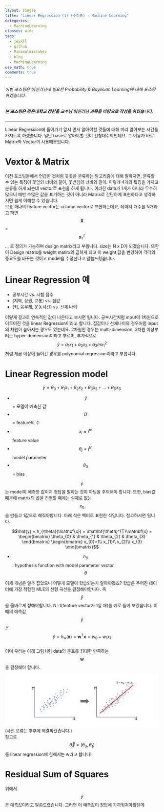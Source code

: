 ```yaml
---
layout: single
title: "Linear Regression (1) (수정중) - Machine Learning"
categories:
  - MachineLearning
classes: wide
tags:
  - jeykll
  - github
  - Minimalmistakes
  - blog
  - MachineLearning
use_math: true
comments: true
---
```


###### 이번 포스팅은 머신러닝에 필요한 Probability & Bayesian Learning에 대해 포스팅하겠습니다.  

##### 본 포스팅은 광운대학교 정한울 교수님 머신러닝 과목을 바탕으로 작성을 하였습니다.  
---  

Linear Regression에 들어가기 앞서 먼저 알아야할 것들에 대해 미리 알아보는 시간을 가지도록 하겠습니다. 일단 base로 알아야할 것이 선형대수학인데요. 그 이유가 바로 Matrix와 Vector의 사용때문입니다.  

# Vextor & Matrix  

이전 포스팅들에서 언급한 것처럼 붓꽃을 분류하는 알고리즘에 대해 말하자면, 분류할 수 있는 특징이 꽃잎의 너비와 길이, 꽃받침의 너비와 길이. 이렇게 4개의 특징을 가지고 분류를 하게 되는데 vector로 표현을 하게 됩니다. 이러한 data가 1개가 아니라 무수히 많으니 매번 수많은 값을 표기하는 것이 아니라 Matrix로 간단하게 표현하다고 생각하시면 쉽게 이해할 수 있습니다.  
보통 하나의 feature vector는 column vector로 표현하는데요, 데이터 개수를 N개라고 하면 $$\mathbf{X}$$ = $$\mathbf{x}_{1}^{T}$$ ... 로 정의가 가능하며 design matrix라고 부릅니다. size는 N x D가 되겠습니다. 또한 이 Design matrix를 weight matirx와 곱하게 되고 이 weight 값을 변경하여 각각의 중요도를 바꾸는 것이고 model을 수정한다고 말씀드렸습니다.  

# Linear Regression 예  

+ 공부시간 vs. 시험 점수  
+ (지역, 상권, 교통) vs. 집값  
+ (키, 몸무게, 운동시간) vs. 신체 나이  

이렇게 결과로 연속적인 값이 나온다고 보시면 됩니다. 공부시간처럼 input이 1차원으로 이루어진 것을 linear Regression이라고 합니다. 집값이나 신체나이의 경우처럼 input의 차원이 높아지는 경우도 있는데요. 2차원인 경우는 multi-dimension, 3차원 이상부터는 hyper-demension이라고 부르며, 추가적으로 $$\hat{y} = a_{1}x_{1} + a_{2}x_{2} + a_{3}mx_{1}^{2}$$처럼 제곱 이상이 들어간 경우를 polynomial regression이라고 부릅니다.  

# Linear Regression model  

$$\hat{y} = \theta_{0} + \theta_{1}x_{1} + \theta_{2}x_{2} + \theta_{3}x_{3} + ... + \theta_{D}x_{D}$$  
+ $$\hat{y}$$ = 모델이 예측한 값  
+ $$D$$ = feature의 수  
+ $$x_{i} = i^{th}$$ feature value  
+ $$\theta_{j} = j^{th}$$ model parameter  
+ $$\theta_{0}$$ = bias  

$$\hat{y}$$는 model이 예측한 값이지 정답을 말하는 것이 아님을 주의해야 합니다. 또한, bias값 때문에 matrix의 곲을 진행할 때에는 실제로 없는 $$x_{0}$$을 만들고 1값으로 해줘야합니다. 아래 식은 벡터로 표현한 식입니다. 참고하시면 됩니다.  

$$\hat{y} = h_{\theta}(\mathbf{x}) = \mathbf{\theta}^{T}\mathbf{x} = \begin{bmatrix}
\theta_{0} & \theta_{1} & \theta_{2} & \theta_{3}
\end{bmatrix}
\begin{bmatrix}
x_{0}=1\\
x_{1}\\
x_{2}\\
x_{3}
\end{bmatrix}$$  

+ $$h_{\theta}$$ : hypothesis function with model parameter vector $$\theta$$  

이제 개념은 얼추 잡았으니 어떻게 모델이 학습되는지 알아야겠죠? 학습은 주어진 데이터에 가장 적합한 MLE의 선형 곡선을 결정해야합니다. 즉 $$\hat{y}$$을 올바르게 정해야합니다. N=1(feature vector가 1일 때)를 예로 들어 보겠습니다. 이때의 예측값 $$\hat{y}$$은  
$$\hat{y} = h_{w}(\mathbf{x}) = \mathbf{w}^{T}\mathbf{x} = w_{0} + w_{1}x_{1}$$  
이며 우리는 아래 그림처럼 data의 분포를 최대한 만족하는 $$\mathbf{w}$$을 결정해야 합니다.  

![N=1_Example](./img/N=1_Example.JPG)  
(사진 오류는 추후에 해결하겠습니다.)  
참고로 $$\vec{\theta} = (\theta_{0}, \theta_{1})$$를 linear regression에 한해서는 w라고 합니다!  

# Residual Sum of Squares  

위에서 $$\hat{y}$$은 예측값이라고 말씀드렸습니다. 그러면 이 예측값이 정답에 가까워져야할텐데

